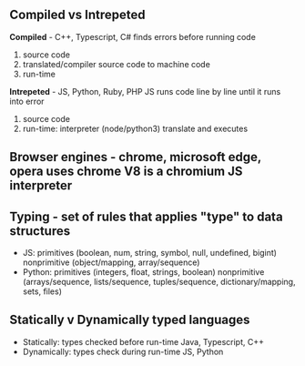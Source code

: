 ## Compiled vs Intrepeted

**Compiled** -  C++, Typescript, C#
finds errors before running code
1. source code
2. translated/compiler source code to machine code
3. run-time

**Intrepeted** - JS, Python, Ruby, PHP 
JS runs code line by line until it runs into error
1. source code
2. run-time: interpreter (node/python3) translate and executes

## Browser engines - chrome, microsoft edge, opera uses chrome V8 is a chromium JS interpreter 

## Typing - set of rules that applies "type" to data structures
- JS: primitives (boolean, num, string, symbol, null, undefined, bigint)
      nonprimitive (object/mapping, array/sequence)
- Python: primitives (integers, float, strings, boolean)
          nonprimitive (arrays/sequence, lists/sequence, tuples/sequence, dictionary/mapping, sets, files)

## Statically v Dynamically typed languages
- Statically: types checked before run-time
    Java, Typescript, C++ 
- Dynamically: types check during run-time
    JS, Python